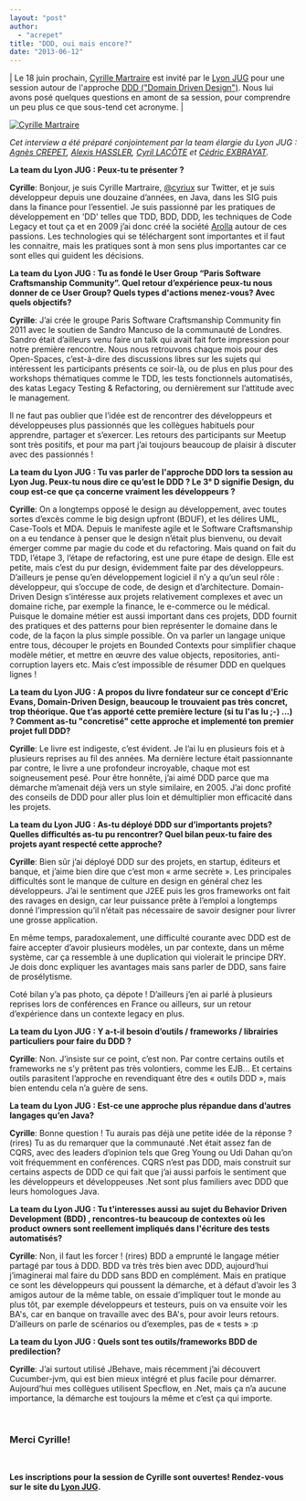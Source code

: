 ```yaml
---
layout: "post"
author: 
  - "acrepet"
title: "DDD, oui mais encore?"
date: "2013-06-12"
---
```


| Le 18 juin prochain, [Cyrille Martraire](http://cyrille.martraire.com/) est invité par le [Lyon JUG](http://www.lyonjug.org) pour une session autour de l'approche [DDD ("Domain Driven Design")](http://www.lyonjug.org/evenements/ddd). Nous lui avons posé quelques questions en amont de sa session, pour comprendre un peu plus ce que sous-tend cet acronyme. |

[![Cyrille Martraire](/assets/2013/06/2013-06-12-ddd-oui-mais-encore/member_25013122.jpeg)](http://cyrille.martraire.com/)

_Cet interview a été préparé conjointement par la team élargie du Lyon JUG : [Agnès CREPET](http://twitter.com/agnes_crepet), [Alexis HASSLER](http://twitter.com/AlexisHassler), [Cyril LACÔTE](http://twitter.com/clacote) et [Cédric EXBRAYAT](http://twitter.com/cedric_exbrayat)._

**La team du Lyon JUG : Peux-tu te présenter ?**

**Cyrille**: Bonjour, je suis Cyrille Martraire, [@cyriux](http://twitter.com/cyriux) sur Twitter, et je suis développeur depuis une douzaine d’années, en Java, dans les SIG puis dans la finance pour l’essentiel. Je suis passionné par les pratiques de développement en 'DD' telles que TDD, BDD, DDD, les techniques de Code Legacy et tout ça et en 2009 j’ai donc créé la société [Arolla](http://www.arolla.fr) autour de ces passions. Les technologies qui se téléchargent sont importantes et il faut les connaitre, mais les pratiques sont à mon sens plus importantes car ce sont elles qui guident les décisions.

**La team du Lyon JUG : Tu as fondé le User Group “Paris Software Craftsmanship Community”. Quel retour d’expérience peux-tu nous donner de ce User Group? Quels types d'actions menez-vous? Avec quels objectifs?**

**Cyrille**: J’ai crée le groupe Paris Software Craftsmanship Community fin 2011 avec le soutien de Sandro Mancuso de la communauté de Londres. Sandro était d’ailleurs venu faire un talk qui avait fait forte impression pour notre première rencontre. Nous nous retrouvons chaque mois pour des Open-Spaces, c’est-à-dire des discussions libres sur les sujets qui intéressent les participants présents ce soir-là, ou de plus en plus pour des workshops thématiques comme le TDD, les tests fonctionnels automatisés, des katas Legacy Testing & Refactoring, ou dernièrement sur l’attitude avec le management.

Il ne faut pas oublier que l’idée est de rencontrer des développeurs et développeuses plus passionnés que les collègues habituels pour apprendre, partager et s’exercer. Les retours des participants sur Meetup sont très positifs, et pour ma part j’ai toujours beaucoup de plaisir à discuter avec des passionnés !

**La team du Lyon JUG : Tu vas parler de l'approche DDD lors ta session au Lyon Jug. Peux-tu nous dire ce qu’est le DDD ? Le 3° D signifie Design, du coup est-ce que ça concerne vraiment les développeurs ?**

**Cyrille**: On a longtemps opposé le design au développement, avec toutes sortes d’excès comme le big design upfront (BDUF), et les délires UML, Case-Tools et MDA. Depuis le manifeste agile et le Software Craftsmanship on a eu tendance à penser que le design n’était plus bienvenu, ou devait émerger comme par magie du code et du refactoring. Mais quand on fait du TDD, l’étape 3, l’étape de refactoring, est une pure étape de design. Elle est petite, mais c’est du pur design, évidemment faite par des développeurs. D’ailleurs je pense qu’en développement logiciel il n’y a qu’un seul rôle : développeur, qui s’occupe de code, de design et d’architecture. Domain-Driven Design s’intéresse aux projets relativement complexes et avec un domaine riche, par exemple la finance, le e-commerce ou le médical. Puisque le domaine métier est aussi important dans ces projets, DDD fournit des pratiques et des patterns pour bien représenter le domaine dans le code, de la façon la plus simple possible. On va parler un langage unique entre tous, découper le projets en Bounded Contexts pour simplifier chaque modèle métier, et mettre en œuvre des value objects, repositories, anti-corruption layers etc. Mais c’est impossible de résumer DDD en quelques lignes !

**La team du Lyon JUG : A propos du livre fondateur sur ce concept d'Eric Evans, Domain-Driven Design, beaucoup le trouvaient pas très concret, trop théorique. Que t’as apporté cette première lecture (si tu l'as lu ;-) ...) ? Comment as-tu "concretisé" cette approche et implementé ton premier projet full DDD?**

**Cyrille**: Le livre est indigeste, c’est évident. Je l’ai lu en plusieurs fois et à plusieurs reprises au fil des années. Ma dernière lecture était passionnante par contre, le livre a une profondeur incroyable, chaque mot est soigneusement pesé. Pour être honnête, j’ai aimé DDD parce que ma démarche m’amenait déjà vers un style similaire, en 2005. J’ai donc profité des conseils de DDD pour aller plus loin et démultiplier mon efficacité dans les projets.

**La team du Lyon JUG : As-tu déployé DDD sur d’importants projets? Quelles difficultés as-tu pu rencontrer? Quel bilan peux-tu faire des projets ayant respecté cette approche?**

**Cyrille**: Bien sûr j’ai déployé DDD sur des projets, en startup, éditeurs et banque, et j’aime bien dire que c’est mon « arme secrète ». Les principales difficultés sont le manque de culture en design en général chez les développeurs. J’ai le sentiment que J2EE puis les gros frameworks ont fait des ravages en design, car leur puissance prête à l’emploi a longtemps donné l’impression qu’il n’était pas nécessaire de savoir designer pour livrer une grosse application.

En même temps, paradoxalement, une difficulté courante avec DDD est de faire accepter d’avoir plusieurs modèles, un par contexte, dans un même système, car ça ressemble à une duplication qui violerait le principe DRY. Je dois donc expliquer les avantages mais sans parler de DDD, sans faire de prosélytisme.

Coté bilan y’a pas photo, ça dépote ! D’ailleurs j’en ai parlé à plusieurs reprises lors de conférences en France ou ailleurs, sur un retour d’expérience dans un contexte legacy en plus.

**La team du Lyon JUG : Y a-t-il besoin d’outils / frameworks / librairies particuliers pour faire du DDD ?**

**Cyrille**: Non. J’insiste sur ce point, c’est non. Par contre certains outils et frameworks ne s’y prêtent pas très volontiers, comme les EJB… Et certains outils parasitent l’approche en revendiquant être des « outils DDD », mais bien entendu cela n’a guère de sens.

**La team du Lyon JUG : Est-ce une approche plus répandue dans d’autres langages qu’en Java?**

**Cyrille**: Bonne question ! Tu aurais pas déjà une petite idée de la réponse ? (rires) Tu as du remarquer que la communauté .Net était assez fan de CQRS, avec des leaders d’opinion tels que Greg Young ou Udi Dahan qu’on voit fréquemment en conférences. CQRS n’est pas DDD, mais construit sur certains aspects de DDD ce qui fait que j’ai aussi parfois le sentiment que les développeurs et développeuses .Net sont plus familiers avec DDD que leurs homologues Java.

**La team du Lyon JUG : Tu t'interesses aussi au sujet du Behavior Driven Development (BDD) , rencontres-tu beaucoup de contextes où les product owners sont reellement impliqués dans l'écriture des tests automatisés?**

**Cyrille**: Non, il faut les forcer ! (rires) BDD a emprunté le langage métier partagé par tous à DDD. BDD va très très bien avec DDD, aujourd’hui j’imaginerai mal faire du DDD sans BDD en complément. Mais en pratique ce sont les développeurs qui poussent la démarche, et à défaut d’avoir les 3 amigos autour de la même table, on essaie d’impliquer tout le monde au plus tôt, par exemple développeurs et testeurs, puis on va ensuite voir les BA's, car en banque on travaille avec des BA's, pour avoir leurs retours. D’ailleurs on parle de scénarios ou d’exemples, pas de « tests » :p

**La team du Lyon JUG : Quels sont tes outils/frameworks BDD de predilection?**

**Cyrille**: J’ai surtout utilisé JBehave, mais récemment j’ai découvert Cucumber-jvm, qui est bien mieux intégré et plus facile pour démarrer. Aujourd’hui mes collègues utilisent Specflow, en .Net, mais ça n’a aucune importance, la démarche est toujours la même et c’est ça qui importe.

 

### **Merci Cyrille!**

 

**Les inscriptions pour la session de Cyrille sont ouvertes! Rendez-vous sur le site du [Lyon JUG](http://www.lyonjug.org/evenements/ddd).**
